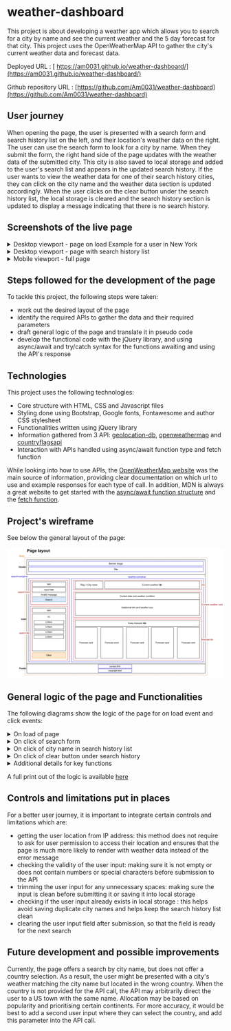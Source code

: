 # weather-dashboard

This project is about developing a weather app which allows you to search for a city by name and see the current weather and the 5 day forecast for that city.
This project uses the OpenWeatherMap API to gather the city's current weather data and forecast data.

Deployed URL : [ https://am0031.github.io/weather-dashboard/](https://am0031.github.io/weather-dashboard/)

Github repository URL : [https://github.com/Am0031/weather-dashboard](https://github.com/Am0031/weather-dashboard)

## User journey

When opening the page, the user is presented with a search form and search history list on the left, and their location's weather data on the right.
The user can use the search form to look for a city by name. When they submit the form, the right hand side of the page updates with the weather data of the submitted city. This city is also saved to local storage and added to the user's search list and appears in the updated search history. If the user wants to view the weather data for one of their search history cities, they can click on the city name and the weather data section is updated accordingly.
When the user clicks on the clear button under the search history list, the local storage is cleared and the search history section is updated to display a message indicating that there is no search history.

## Screenshots of the live page

<details>
<summary>Desktop viewport - page on load Example for a user in New York</summary>

![Desktop viewport - page on load Example for a user in New York](./assets/screenshots/livepage-onload.png)

</details>

<details>
<summary>Desktop viewport - page with search history list</summary>

![Desktop viewport - page with search history list](./assets/screenshots/livepage-withsavedsearch.png)

</details>

<details>
<summary>Mobile viewport - full page</summary>

![Mobile viewport - full page](./assets/screenshots/livepage-mobile.png)

</details>

## Steps followed for the development of the page

To tackle this project, the following steps were taken:

- work out the desired layout of the page
- identify the required APIs to gather the data and their required parameters
- draft general logic of the page and translate it in pseudo code
- develop the functional code with the jQuery library, and using async/await and try/catch syntax for the functions awaiting and using the API's response

## Technologies

This project uses the following technologies:

- Core structure with HTML, CSS and Javascript files
- Styling done using Bootstrap, Google fonts, Fontawesome and author CSS stylesheet
- Functionalities written using jQuery library
- Information gathered from 3 API: [geolocation-db](https://geolocation-db.com/), [openweathermap](https://openweathermap.org/api) and [countryflagsapi](https://www.countryflagsapi.com/)
- Interaction with APIs handled using async/await function type and fetch function

While looking into how to use APIs, the [OpenWeatherMap website](https://openweathermap.org/api) was the main source of information, providing clear documentation on which url to use and example responses for each type of call. In addition, MDN is always a great website to get started with the [async/await function structure](https://developer.mozilla.org/en-US/docs/Web/JavaScript/Reference/Operators/async_function) and the [fetch function](https://developer.mozilla.org/en-US/docs/Web/API/Fetch_API/Using_Fetch).

## Project's wireframe

See below the general layout of the page:

![Weather dashboard wireframe](./assets/screenshots/wireframe.png)

## General logic of the page and Functionalities

The following diagrams show the logic of the page for on load event and click events:

<details>
<summary>On load of page</summary>

![On load of the page](./assets/screenshots/logic-onLoad.png)

</details>

<details>
<summary>On click of search form</summary>

![On search form click](./assets/screenshots/logic-onFromClick.png)

</details>

<details>
<summary>On click of city name in search history list</summary>

![On search list city click](./assets/screenshots/logic-onCityClick.png)

</details>

<details>
<summary>On click of clear button under search history</summary>

![On search list city click](./assets/screenshots/logic-onClearClick.png)

</details>

<details>
<summary>Additional details for key functions</summary>

![On search list city click](./assets/screenshots/function-renderUserLocationData.png)
![On search list city click](./assets/screenshots/function-renderSearchList.png)
![On search list city click](./assets/screenshots/function-renderWeatherData.png)

</details>

A full print out of the logic is available [here](./weather-dashobard-wireframe-logic.pdf)

## Controls and limitations put in places

For a better user journey, it is important to integrate certain controls and limitations which are:

- getting the user location from IP address: this method does not require to ask for user permission to access their location and ensures that the page is much more likely to render with weather data instead of the error message
- checking the validity of the user input: making sure it is not empty or does not contain numbers or special characters before submission to the API
- trimming the user input for any unnecessary spaces: making sure the input is clean before submitting it or saving it into local storage
- checking if the user input already exists in local storage : this helps avoid saving duplicate city names and helps keep the search history list clean
- clearing the user input field after submission, so that the field is ready for the next search

## Future development and possible improvements

Currently, the page offers a search by city name, but does not offer a country selection. As a result, the user might be presented with a city's weather matching the city name but located in the wrong country.
When the country is not provided for the API call, the API may arbitrarily direct the user to a US town with the same name. Allocation may be based on popularity and prioritising certain continents. For more accuracy, it would be best to add a second user input where they can select the country, and add this parameter into the API call.
